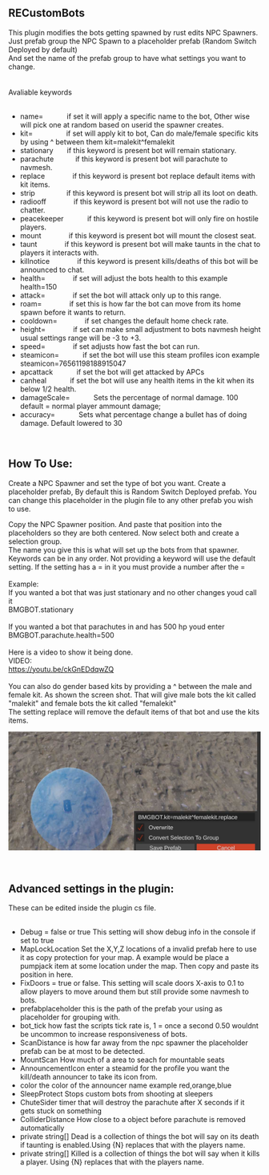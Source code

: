  <h2>RECustomBots</h2>
 This plugin modifies the bots getting spawned by rust edits NPC Spawners.<br>
Just prefab group the NPC Spawn to a placeholder prefab (Random Switch Deployed by default)<br>
And set the name of the prefab group to have what settings you want to change. <br>
<br>
<br>
  Avaliable keywords
<br><br>

 * name=&nbsp;&nbsp;&nbsp;&nbsp;&nbsp;&nbsp;&nbsp;&nbsp;&nbsp;&nbsp;&nbsp;&nbsp;if set it will apply a specific name to the bot, Other wise will pick one at random based on userid the spawner creates.
 * kit= &nbsp;&nbsp;&nbsp;&nbsp;&nbsp;&nbsp;&nbsp;&nbsp;&nbsp;&nbsp;&nbsp;&nbsp;&nbsp;&nbsp;&nbsp;&nbsp;if set will apply kit to bot, Can do male/female specific kits by using ^ between them kit=malekit^femalekit
 * stationary &nbsp;&nbsp;&nbsp;&nbsp;&nbsp;&nbsp;if this keyword is present bot will remain stationary.
 * parachute &nbsp;&nbsp;&nbsp;&nbsp;&nbsp;&nbsp;&nbsp;&nbsp;&nbsp;    if this keyword is present bot will parachute to navmesh.
 * replace  &nbsp;&nbsp;&nbsp;&nbsp;&nbsp;&nbsp;&nbsp;&nbsp;&nbsp;&nbsp;&nbsp;&nbsp;     if this keyword is present bot replace default items with kit items.
 * strip   &nbsp;&nbsp;&nbsp;&nbsp;&nbsp;&nbsp;&nbsp;&nbsp;&nbsp;&nbsp;&nbsp;&nbsp;&nbsp;&nbsp;     if this keyword is present bot will strip all its loot on death.
 * radiooff   &nbsp;&nbsp;&nbsp;&nbsp;&nbsp;&nbsp;&nbsp;&nbsp;&nbsp;&nbsp;&nbsp;&nbsp;   if this keyword is present bot will not use the radio to chatter.
 * peacekeeper &nbsp;&nbsp;&nbsp;&nbsp;&nbsp;&nbsp;&nbsp;&nbsp;&nbsp;&nbsp;  if this keyword is present bot will only fire on hostile players.
 * mount   &nbsp;&nbsp;&nbsp;&nbsp;&nbsp;&nbsp;&nbsp;&nbsp;&nbsp;&nbsp;&nbsp;&nbsp;     if this keyword is present bot will mount the closest seat.
 * taunt     &nbsp;&nbsp;&nbsp;&nbsp;&nbsp;&nbsp;&nbsp;&nbsp;&nbsp;&nbsp;&nbsp;&nbsp;    if this keyword is present bot will make taunts in the chat to players it interacts with.
 * killnotice  &nbsp;&nbsp;&nbsp;&nbsp;&nbsp;&nbsp;&nbsp;&nbsp;&nbsp;&nbsp;&nbsp;&nbsp;  if this keyword is present kills/deaths of this bot will be announced to chat.
 * health=    &nbsp;&nbsp;&nbsp;&nbsp;&nbsp;&nbsp;&nbsp;&nbsp;&nbsp;&nbsp;&nbsp;&nbsp;   if set will adjust the bots health to this example health=150     
 * attack=   &nbsp;&nbsp;&nbsp;&nbsp;&nbsp;&nbsp;&nbsp;&nbsp;&nbsp;&nbsp;&nbsp;&nbsp;    if set the bot will attack only up to this range.
 * roam=      &nbsp;&nbsp;&nbsp;&nbsp;&nbsp;&nbsp;&nbsp;&nbsp;&nbsp;&nbsp;&nbsp;&nbsp;   if set this is how far the bot can move from its home spawn before it wants to return.
 * cooldown=  &nbsp;&nbsp;&nbsp;&nbsp;&nbsp;&nbsp;&nbsp;&nbsp;&nbsp;&nbsp;&nbsp;&nbsp;   if set changes the default home check rate.
 * height=     &nbsp;&nbsp;&nbsp;&nbsp;&nbsp;&nbsp;&nbsp;&nbsp;&nbsp;&nbsp;&nbsp;&nbsp;  if set can make small adjustment to bots navmesh height usual settings range will be -3 to +3.
 * speed=     &nbsp;&nbsp;&nbsp;&nbsp;&nbsp;&nbsp;&nbsp;&nbsp;&nbsp;&nbsp;&nbsp;&nbsp;   if set adjusts how fast the bot can run.
 * steamicon=  &nbsp;&nbsp;&nbsp;&nbsp;&nbsp;&nbsp;&nbsp;&nbsp;&nbsp;&nbsp;  if set the bot will use this steam profiles icon example steamicon=76561198188915047
 * apcattack  &nbsp;&nbsp;&nbsp;&nbsp;&nbsp;&nbsp;&nbsp;&nbsp;&nbsp;&nbsp;  if set the bot will get attacked by APCs
 * canheal    &nbsp;&nbsp;&nbsp;&nbsp;&nbsp;&nbsp;&nbsp;&nbsp;&nbsp;&nbsp;  if set the bot will use any health items in the kit when its below 1/2 health.
 * damageScale=  &nbsp;&nbsp;&nbsp;&nbsp;&nbsp;&nbsp;&nbsp;&nbsp;&nbsp;&nbsp;  Sets the percentage of normal damage. 100 default = normal player ammount damage;
 * accuracy=  &nbsp;&nbsp;&nbsp;&nbsp;&nbsp;&nbsp;&nbsp;&nbsp;&nbsp;&nbsp; Sets what percentage change a bullet has of doing damage. Default lowered to 30
  

<br>

 <h2>How To Use:</h2>
Create a NPC Spawner and set the type of bot you want.
Create a placeholder prefab, By default this is Random Switch Deployed prefab.
You can change this placeholder in the plugin file to any other prefab you wish to use.

Copy the NPC Spawner position. And paste that position into the placeholders so they are both centered.
Now select both and create a selection group.<br>The name you give this is what will set up the bots from that spawner.
Keywords can be in any order. Not providing a keyword will use the default setting. If the setting has a = in it you must provide a number after the =<br><br>
Example:<br>If you wanted a bot that was just stationary and no other changes youd call it<br>BMGBOT.stationary<br><br>If you wanted a bot that parachutes in and has 500 hp youd enter<br>BMGBOT.parachute.health=500
<br><br>
Here is a video to show it being done.<br>
VIDEO:<br>https://youtu.be/ckGnEDdqwZQ<br><br>
You can also do gender based kits by providing a ^ between the male and female kit.
As shown the screen shot. That will give male bots the kit called "malekit" and female bots the kit called "femalekit"<br>
The setting replace will remove the default items of that bot and use the kits items.<br>
<p><img src="https://github.com/bmgjet/RECustomBots/raw/main/RECustomBotsImage.jpg" /></p>

<br> <h2>Advanced settings in the plugin:</h2>
These can be edited inside the plugin cs file.<br><br>
* Debug = false or true This setting will show debug info in the console if set to true<br>
* MapLockLocation Set the X,Y,Z locations of a invalid prefab here to use it as copy protection for your map. A example would be place a pumpjack item at some location under the map. Then copy and paste its position in here.
* FixDoors = true or false. This setting will scale doors X-axis to 0.1 to allow players to move around them but still provide some navmesh to bots.
* prefabplaceholder this is the path of the prefab your using as placeholder for grouping with.
* bot_tick how fast the scripts tick rate is, 1 = once a second 0.50 wouldnt be uncommon to increase responsiveness of bots.
* ScanDistance is how far away from the npc spawner the placeholder prefab can be at most to be detected.
* MountScan How much of a area to seach for mountable seats
* AnnouncementIcon enter a steamid for the profile you want the kill/death announcer to take its icon from.
* color the color of the announcer name example red,orange,blue
* SleepProtect Stops custom bots from shooting at sleepers
* ChuteSider timer that will destroy the parachute after X seconds if it gets stuck on something
* ColliderDistance How close to a object before parachute is removed automatically
* private string[] Dead is a collection of things the bot will say on its death if taunting is enabled.Using {N} replaces that with the players name.
* private string[] Killed is a collection of things the bot will say when it kills a player. Using {N} replaces that with the players name.
